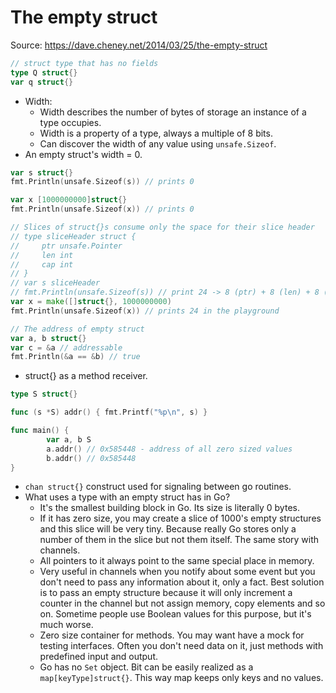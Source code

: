 # The empty struct

Source: https://dave.cheney.net/2014/03/25/the-empty-struct

```go
// struct type that has no fields
type Q struct{}
var q struct{}
```

- Width:
  - Width describes the number of bytes of storage an instance of a type occupies.
  - Width is a property of a type, always a multiple of 8 bits.
  - Can discover the width of any value using `unsafe.Sizeof`.
- An empty struct's width = 0.

```go
var s struct{}
fmt.Println(unsafe.Sizeof(s)) // prints 0

var x [1000000000]struct{}
fmt.Println(unsafe.Sizeof(x)) // prints 0

// Slices of struct{}s consume only the space for their slice header
// type sliceHeader struct {
//     ptr unsafe.Pointer
//     len int
//     cap int
// }
// var s sliceHeader
// fmt.Println(unsafe.Sizeof(s)) // print 24 -> 8 (ptr) + 8 (len) + 8 (cap)
var x = make([]struct{}, 1000000000)
fmt.Println(unsafe.Sizeof(x)) // prints 24 in the playground

// The address of empty struct
var a, b struct{}
var c = &a // addressable
fmt.Println(&a == &b) // true
```

- struct{} as a method receiver.

```go
type S struct{}

func (s *S) addr() { fmt.Printf("%p\n", s) }

func main() {
        var a, b S
        a.addr() // 0x585448 - address of all zero sized values
        b.addr() // 0x585448
}
```

- `chan struct{}` construct used for signaling between go routines.
- What uses a type with an empty struct has in Go?
  - It's the smallest building block in Go. Its size is literally 0 bytes.
  - If it has zero size, you may create a slice of 1000's empty structures and this slice will be very tiny. Because really Go stores only a number of them in the slice but not them itself. The same story with channels.
  - All pointers to it always point to the same special place in memory.
  - Very useful in channels when you notify about some event but you don't need to pass any information about it, only a fact. Best solution is to pass an empty structure because it will only increment a counter in the channel but not assign memory, copy elements and so on. Sometime people use Boolean values for this purpose, but it's much worse.
  - Zero size container for methods. You may want have a mock for testing interfaces. Often you don't need data on it, just methods with predefined input and output.
  - Go has no `Set` object. Bit can be easily realized as a `map[keyType]struct{}`. This way map keeps only keys and no values.
